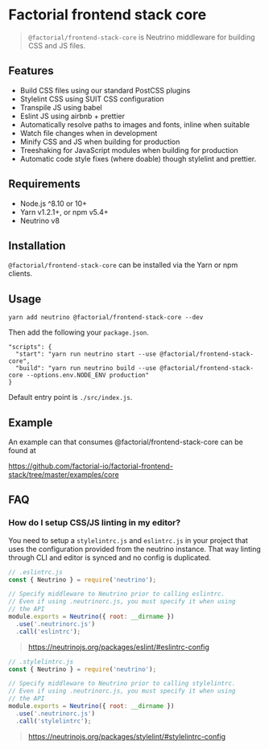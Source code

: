 # Factorial frontend stack core

> `@factorial/frontend-stack-core` is Neutrino middleware for building CSS and JS files.

## Features

- Build CSS files using our standard PostCSS plugins
- Stylelint CSS using SUIT CSS configuration
- Transpile JS using babel
- Eslint JS using airbnb + prettier
- Automatically resolve paths to images and fonts, inline when suitable
- Watch file changes when in development
- Minify CSS and JS when building for production
- Treeshaking for JavaScript modules when building for production
- Automatic code style fixes (where doable) though stylelint and prettier.

## Requirements

- Node.js ^8.10 or 10+
- Yarn v1.2.1+, or npm v5.4+
- Neutrino v8

## Installation

`@factorial/frontend-stack-core` can be installed via the Yarn or npm clients.

## Usage

    yarn add neutrino @factorial/frontend-stack-core --dev

Then add the following your `package.json`.

```
"scripts": {
  "start": "yarn run neutrino start --use @factorial/frontend-stack-core",
  "build": "yarn run neutrino build --use @factorial/frontend-stack-core --options.env.NODE_ENV production"
}
```

Default entry point is `./src/index.js`.

## Example

An example can that consumes @factorial/frontend-stack-core can be found at 

https://github.com/factorial-io/factorial-frontend-stack/tree/master/examples/core

## FAQ

### How do I setup CSS/JS linting in my editor?

You need to setup a `stylelintrc.js` and `eslintrc.js` in your project that uses the configuration provided from the neutrino instance. That way linting through CLI and editor is synced and no config is duplicated.

```js
// .eslintrc.js
const { Neutrino } = require('neutrino');

// Specify middleware to Neutrino prior to calling eslintrc.
// Even if using .neutrinorc.js, you must specify it when using
// the API
module.exports = Neutrino({ root: __dirname })
  .use('.neutrinorc.js')
  .call('eslintrc');
```
> https://neutrinojs.org/packages/eslint/#eslintrc-config

```js
// .stylelintrc.js
const { Neutrino } = require('neutrino');

// Specify middleware to Neutrino prior to calling stylelintrc.
// Even if using .neutrinorc.js, you must specify it when using
// the API
module.exports = Neutrino({ root: __dirname })
  .use('.neutrinorc.js')
  .call('stylelintrc');
```

> https://neutrinojs.org/packages/stylelint/#stylelintrc-config
